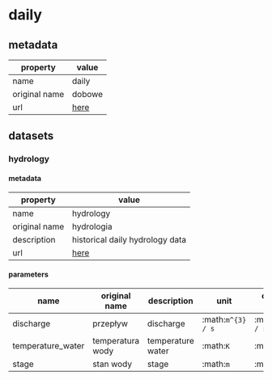 # daily

## metadata

| property      | value                                                                                             |
|---------------|---------------------------------------------------------------------------------------------------|
| name          | daily                                                                                             |
| original name | dobowe                                                                                            |
| url           | [here](https://danepubliczne.imgw.pl/data/dane_pomiarowo_obserwacyjne/dane_hydrologiczne/dobowe/) |

## datasets

### hydrology

#### metadata

| property      | value                                                                                             |
|---------------|---------------------------------------------------------------------------------------------------|
| name          | hydrology                                                                                         |
| original name | hydrologia                                                                                        |
| description   | historical daily hydrology data                                                                   |
| url           | [here](https://danepubliczne.imgw.pl/data/dane_pomiarowo_obserwacyjne/dane_hydrologiczne/dobowe/) |

#### parameters

| name              | original name    | description       | unit              | original unit     | constraints     |
|-------------------|------------------|-------------------|-------------------|-------------------|-----------------|
| discharge         | przepływ         | discharge         | :math:`m^{3} / s` | :math:`m^{3} / s` | :math:`\geq{0}` |
| temperature_water | temperatura wody | temperature water | :math:`K`         | :math:`°C`        | :math:`None`    |
| stage             | stan wody        | stage             | :math:`m`         | :math:`cm`        | :math:`None`    |

